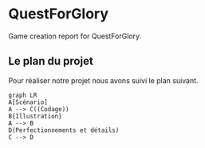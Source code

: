 # QuestForGlory
Game creation report for QuestForGlory.

## Le plan du projet
Pour réaliser notre projet nous avons suivi le plan suivant.
```mermaid
graph LR
A[Scénario] 
A --> C((Codage))
B{Illustration}
A --> B
D(Perfectionnements et détails)
C --> D
